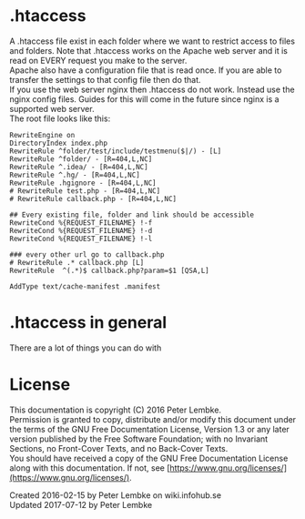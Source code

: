 # .htaccess
A .htaccess file exist in each folder where we want to restrict access to files and folders. Note that .htaccess works on the Apache web server and it is read on EVERY request you make to the server.  
Apache also have a configuration file that is read once. If you are able to transfer the settings to that config file then do that.  
If you use the web server nginx then .htaccess do not work. Instead use the nginx config files. Guides for this will come in the future since nginx is a supported web server.  
The root file looks like this:  

```
RewriteEngine on
DirectoryIndex index.php
RewriteRule ^folder/test/include/testmenu($|/) - [L]
RewriteRule ^folder/ - [R=404,L,NC]
RewriteRule ^.idea/ - [R=404,L,NC]
RewriteRule ^.hg/ - [R=404,L,NC]
RewriteRule .hgignore - [R=404,L,NC]
# RewriteRule test.php - [R=404,L,NC]
# RewriteRule callback.php - [R=404,L,NC]

## Every existing file, folder and link should be accessible
RewriteCond %{REQUEST_FILENAME} !-f
RewriteCond %{REQUEST_FILENAME} !-d
RewriteCond %{REQUEST_FILENAME} !-l

### every other url go to callback.php
# RewriteRule .* callback.php [L]
RewriteRule  ^(.*)$ callback.php?param=$1 [QSA,L]

AddType text/cache-manifest .manifest
```

# .htaccess in general
There are a lot of things you can do with   

# License
This documentation is copyright (C) 2016 Peter Lembke.  
Permission is granted to copy, distribute and/or modify this document under the terms of the GNU Free Documentation License, Version 1.3 or any later version published by the Free Software Foundation; with no Invariant Sections, no Front-Cover Texts, and no Back-Cover Texts.  
You should have received a copy of the GNU Free Documentation License along with this documentation. If not, see [https://www.gnu.org/licenses/](https://www.gnu.org/licenses/).  

Created 2016-02-15 by Peter Lembke on wiki.infohub.se  
Updated 2017-07-12 by Peter Lembke  
